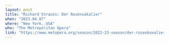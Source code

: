 ```yaml
---
layout: post
title: "Richard Strauss: Der Rosenvakalier"
when: "2023.04.07"
where: "New York, USA"
who: "The Metropolitan Opera"
link: "https://www.metopera.org/season/2022-23-season/der-rosenkavalier/"
---
```

